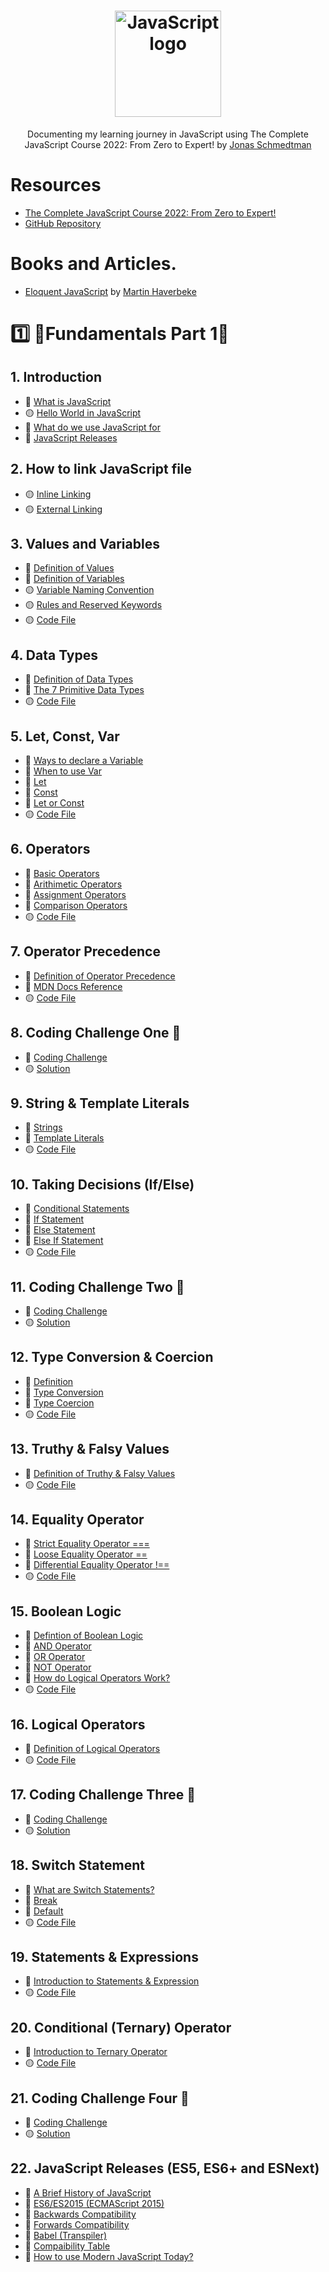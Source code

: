 <h1 align="center">
 <img src="https://user-images.githubusercontent.com/62628408/167905373-02d9fa6c-e4a0-4023-9e51-6c8bcf98a085.png" width="170px" alt="JavaScript logo">
  
</h1>

<p align="center">Documenting my learning journey in JavaScript using The Complete JavaScript Course 2022: From Zero to Expert! by <a href="https://github.com/jonasschmedtmann">Jonas Schmedtman</a></p>

# Resources

- <a href="https://www.udemy.com/course/the-complete-javascript-course/">The Complete JavaScript Course 2022: From Zero to Expert!</a>
- <a href="https://github.com/jonasschmedtmann/complete-javascript-course">GitHub Repository</a>

# Books and Articles.

- <a href="https://eloquentjavascript.net/">Eloquent JavaScript</a> by <a href="https://twitter.com/MarijnJH?ref_src=twsrc%5Egoogle%7Ctwcamp%5Eserp%7Ctwgr%5Eauthor">Martin Haverbeke</a>

# 1️⃣ 🔸Fundamentals Part 1🔸

## 1. Introduction

- 📄 [What is JavaScript](https://github.com/Mount-Blanc/Learn-JavaScript/tree/main/01-Fundamentals-Part-1/00_introduction#what-is-javascript)
- 🟡 [Hello World in JavaScript](https://github.com/Mount-Blanc/Learn-JavaScript/blob/main/01-Fundamentals-Part-1/01_hello_world/Hello_world.js)
- 📄 [What do we use JavaScript for](https://github.com/Mount-Blanc/Learn-JavaScript/tree/main/01-Fundamentals-Part-1/01_hello_world#what-do-we-use-javascript-for)
- 📄 [JavaScript Releases](https://github.com/Mount-Blanc/Learn-JavaScript/tree/main/01-Fundamentals-Part-1/01_hello_world#javascript-releases)

## 2. How to link JavaScript file

- 🟡 [Inline Linking](https://github.com/Mount-Blanc/Learn-JavaScript/tree/main/01-Fundamentals-Part-1/02_javascript_linking#inline-linking)
- 🟡 [External Linking](https://github.com/Mount-Blanc/Learn-JavaScript/tree/main/01-Fundamentals-Part-1/02_javascript_linking#external-linking)

## 3. Values and Variables

- 📄 [Definition of Values](https://github.com/Mount-Blanc/Learn-JavaScript/tree/main/01-Fundamentals-Part-1/03_values_variables#values-and-variables)
- 📄 [Definition of Variables](https://github.com/Mount-Blanc/Learn-JavaScript/tree/main/01-Fundamentals-Part-1/03_values_variables#what-is-a-variable)
- 🟡 [Variable Naming Convention](https://github.com/Mount-Blanc/Learn-JavaScript/tree/main/01-Fundamentals-Part-1/03_values_variables#variable-naming-conventions)
- 🟡 [Rules and Reserved Keywords](https://github.com/Mount-Blanc/Learn-JavaScript/tree/main/01-Fundamentals-Part-1/03_values_variables#rules-in-naming-variables)
- 🟡 [Code File](https://github.com/Mount-Blanc/Learn-JavaScript/blob/main/01-Fundamentals-Part-1/03_values_variables/script.js)

## 4. Data Types

- 📄 [Definition of Data Types](https://github.com/Mount-Blanc/Learn-JavaScript/tree/main/01-Fundamentals-Part-1/04_data_types#data-types)
- 📄 [The 7 Primitive Data Types](https://github.com/Mount-Blanc/Learn-JavaScript/tree/main/01-Fundamentals-Part-1/04_data_types#the-7-primitive-data-types)
- 🟡 [Code File](https://github.com/Mount-Blanc/Learn-JavaScript/blob/main/01-Fundamentals-Part-1/04_data_types/script.js)

## 5. Let, Const, Var

- 📄 [Ways to declare a Variable](https://github.com/Mount-Blanc/Learn-JavaScript/tree/main/01-Fundamentals-Part-1/05_let_const_var#9-let-const-var)
- 📄 [When to use Var](https://github.com/Mount-Blanc/Learn-JavaScript/tree/main/01-Fundamentals-Part-1/05_let_const_var#when-to-use-javascript-var)
- 📄 [Let](https://github.com/Mount-Blanc/Learn-JavaScript/tree/main/01-Fundamentals-Part-1/05_let_const_var#let)
- 📄 [Const](https://github.com/Mount-Blanc/Learn-JavaScript/tree/main/01-Fundamentals-Part-1/05_let_const_var#const)
- 📄 [Let or Const](https://github.com/Mount-Blanc/Learn-JavaScript/tree/main/01-Fundamentals-Part-1/05_let_const_var#let-or-const)
- 🟡 [Code File](https://github.com/Mount-Blanc/Learn-JavaScript/blob/main/01-Fundamentals-Part-1/05_let_const_var/script.js)

## 6. Operators

- 📄 [Basic Operators](https://github.com/Mount-Blanc/Learn-JavaScript/tree/main/01-Fundamentals-Part-1/06_basic_operators#10-basic-operators)
- 📄 [Arithimetic Operators](https://github.com/Mount-Blanc/Learn-JavaScript/tree/main/01-Fundamentals-Part-1/06_basic_operators#arithimetic-operators)
- 📄 [Assignment Operators](https://github.com/Mount-Blanc/Learn-JavaScript/tree/main/01-Fundamentals-Part-1/06_basic_operators#assignment-operator)
- 📄 [Comparison Operators](https://github.com/Mount-Blanc/Learn-JavaScript/tree/main/01-Fundamentals-Part-1/06_basic_operators#comparison-operators)
- 🟡 [Code File](https://github.com/Mount-Blanc/Learn-JavaScript/blob/main/01-Fundamentals-Part-1/06_basic_operators/script.js)

## 7. Operator Precedence

- 📄 [Definition of Operator Precedence](https://github.com/Mount-Blanc/Learn-JavaScript/tree/main/01-Fundamentals-Part-1/07_operator_precedence#11-operator-precedence)
- 🔗 [MDN Docs Reference](https://developer.mozilla.org/en-US/docs/Web/JavaScript/Reference/Operators/Operator_Precedence#table)
- 🟡 [Code File](https://github.com/Mount-Blanc/Learn-JavaScript/blob/main/01-Fundamentals-Part-1/07_operator_precedence/script.js)

## 8. Coding Challenge One 🎉

- 📄 [Coding Challenge](https://github.com/Mount-Blanc/Learn-JavaScript/tree/main/01-Fundamentals-Part-1/08_coding_challenge_1#-coding-challenge-1)
- 🟡 [Solution](https://github.com/Mount-Blanc/Learn-JavaScript/tree/main/01-Fundamentals-Part-1/08_coding_challenge_1#-solution)

## 9. String & Template Literals

- 📄 [Strings](https://github.com/Mount-Blanc/Learn-JavaScript/tree/main/01-Fundamentals-Part-1/09_strings_template_literals#12-strings--template-literals)
- 📄 [Template Literals](https://github.com/Mount-Blanc/Learn-JavaScript/tree/main/01-Fundamentals-Part-1/09_strings_template_literals#12-strings--template-literals)
- 🟡 [Code File](https://github.com/Mount-Blanc/Learn-JavaScript/blob/main/01-Fundamentals-Part-1/09_strings_template_literals/script.js)

## 10. Taking Decisions (If/Else)

- 📄 [Conditional Statements](https://github.com/Mount-Blanc/Learn-JavaScript/tree/main/01-Fundamentals-Part-1/10_taking_decisions_if_else_statements#13-conditional-statements---if-else)
- 📄 [If Statement](https://github.com/Mount-Blanc/Learn-JavaScript/tree/main/01-Fundamentals-Part-1/10_taking_decisions_if_else_statements#if-statement)
- 📄 [Else Statement](https://github.com/Mount-Blanc/Learn-JavaScript/tree/main/01-Fundamentals-Part-1/10_taking_decisions_if_else_statements#else-statement)
- 📄 [Else If Statement]()
- 🟡 [Code File](https://github.com/Mount-Blanc/Learn-JavaScript/blob/main/01-Fundamentals-Part-1/10_taking_decisions_if_else_statements/script.js)

## 11. Coding Challenge Two 🎉

- 📄 [Coding Challenge](https://github.com/Mount-Blanc/Learn-JavaScript/tree/main/01-Fundamentals-Part-1/11_coding_challenge_2#-coding-challenge-2)
- 🟡 [Solution](https://github.com/Mount-Blanc/Learn-JavaScript/tree/main/01-Fundamentals-Part-1/11_coding_challenge_2#solution)

## 12. Type Conversion & Coercion

- 📄 [Definition](https://github.com/Mount-Blanc/Learn-JavaScript/tree/main/01-Fundamentals-Part-1/12_type_conversion_coercion#14-type-conversion-and-coercion)
- 📄 [Type Conversion](https://github.com/Mount-Blanc/Learn-JavaScript/tree/main/01-Fundamentals-Part-1/12_type_conversion_coercion#type-conversion)
- 📄 [Type Coercion](https://github.com/Mount-Blanc/Learn-JavaScript/tree/main/01-Fundamentals-Part-1/12_type_conversion_coercion#type-coercion)
- 🟡 [Code File](https://github.com/Mount-Blanc/Learn-JavaScript/blob/main/01-Fundamentals-Part-1/12_type_conversion_coercion/script.js)

## 13. Truthy & Falsy Values

- 📄 [Definition of Truthy & Falsy Values]()
- 🟡 [Code File](https://github.com/Mount-Blanc/Learn-JavaScript/blob/main/01-Fundamentals-Part-1/13_truthy_falsy_values/script.js)

## 14. Equality Operator

- 📄 [Strict Equality Operator ===](https://github.com/Mount-Blanc/Learn-JavaScript/tree/main/01-Fundamentals-Part-1/14_equality_operators#15-equality-operators)
- 📄 [Loose Equality Operator ==](https://github.com/Mount-Blanc/Learn-JavaScript/tree/main/01-Fundamentals-Part-1/14_equality_operators#15-equality-operators)
- 📄 [Differential Equality Operator !==](https://github.com/Mount-Blanc/Learn-JavaScript/tree/main/01-Fundamentals-Part-1/14_equality_operators#different-operator)
- 🟡 [Code File](https://github.com/Mount-Blanc/Learn-JavaScript/blob/main/01-Fundamentals-Part-1/14_equality_operators/script.js)

## 15. Boolean Logic

- 📄 [Defintion of Boolean Logic](https://github.com/Mount-Blanc/Learn-JavaScript/tree/main/01-Fundamentals-Part-1/15_boolean_logic#16-boolean-logic-and-or--not-operators)
- 📄 [AND Operator](https://github.com/Mount-Blanc/Learn-JavaScript/tree/main/01-Fundamentals-Part-1/15_boolean_logic#and-operator)
- 📄 [OR Operator](https://github.com/Mount-Blanc/Learn-JavaScript/tree/main/01-Fundamentals-Part-1/15_boolean_logic#or-operator)
- 📄 [NOT Operator](https://github.com/Mount-Blanc/Learn-JavaScript/tree/main/01-Fundamentals-Part-1/15_boolean_logic#not-operator)
- 📄 [How do Logical Operators Work?](https://github.com/Mount-Blanc/Learn-JavaScript/tree/main/01-Fundamentals-Part-1/15_boolean_logic#how-do-these-logical-operators-work)
- 🟡 [Code File](https://github.com/Mount-Blanc/Learn-JavaScript/blob/main/01-Fundamentals-Part-1/15_boolean_logic/script.js)

## 16. Logical Operators

- 📄 [Definition of Logical Operators](https://github.com/Mount-Blanc/Learn-JavaScript/tree/main/01-Fundamentals-Part-1/16_logical_operators#17-logical-operators)
- 🟡 [Code File](https://github.com/Mount-Blanc/Learn-JavaScript/blob/main/01-Fundamentals-Part-1/16_logical_operators/script.js)

## 17. Coding Challenge Three 🎉

- 📄 [Coding Challenge](https://github.com/Mount-Blanc/Learn-JavaScript/tree/main/01-Fundamentals-Part-1/17_coding_challenge_3#-coding-challenge-3)
- 🟡 [Solution](https://github.com/Mount-Blanc/Learn-JavaScript/tree/main/01-Fundamentals-Part-1/17_coding_challenge_3#-solution)

## 18. Switch Statement

- 📄 [What are Switch Statements?](https://github.com/Mount-Blanc/Learn-JavaScript/tree/main/01-Fundamentals-Part-1/18_switch_statement#18-switch-statement)
- 📄 [Break](https://github.com/Mount-Blanc/Learn-JavaScript/tree/main/01-Fundamentals-Part-1/18_switch_statement#break)
- 📄 [Default](https://github.com/Mount-Blanc/Learn-JavaScript/tree/main/01-Fundamentals-Part-1/18_switch_statement#default)
- 🟡 [Code File](https://github.com/Mount-Blanc/Learn-JavaScript/blob/main/01-Fundamentals-Part-1/18_switch_statement/script.js)

## 19. Statements & Expressions

- 📄 [Introduction to Statements & Expression](https://github.com/Mount-Blanc/Learn-JavaScript/tree/main/01-Fundamentals-Part-1/19_statements_expressions#19-statements--expressions)
- 🟡 [Code File](https://github.com/Mount-Blanc/Learn-JavaScript/blob/main/01-Fundamentals-Part-1/19_statements_expressions/script.js)

## 20. Conditional (Ternary) Operator

- 📄 [Introduction to Ternary Operator](https://github.com/Mount-Blanc/Learn-JavaScript/tree/main/01-Fundamentals-Part-1/20_conditional_ternary_operator#20-conditional-ternary-operator)
- 🟡 [Code File](https://github.com/Mount-Blanc/Learn-JavaScript/blob/main/01-Fundamentals-Part-1/20_conditional_ternary_operator/script.js)

## 21. Coding Challenge Four 🎉

- 📄 [Coding Challenge](https://github.com/Mount-Blanc/Learn-JavaScript/tree/main/01-Fundamentals-Part-1/21_coding_challenge_4#coding-challenge-4-)
- 🟡 [Solution]()

## 22. JavaScript Releases (ES5, ES6+ and ESNext)

- 📄 [A Brief History of JavaScript]()
- 📄 [ES6/ES2015 (ECMAScript 2015)]()
- 📄 [Backwards Compatibility]()
- 📄 [Forwards Compatibility]()
- 📄 [Babel (Transpiler)]()
- 📄 [Compaibility Table]()
- 📄 [How to use Modern JavaScript Today?]()
